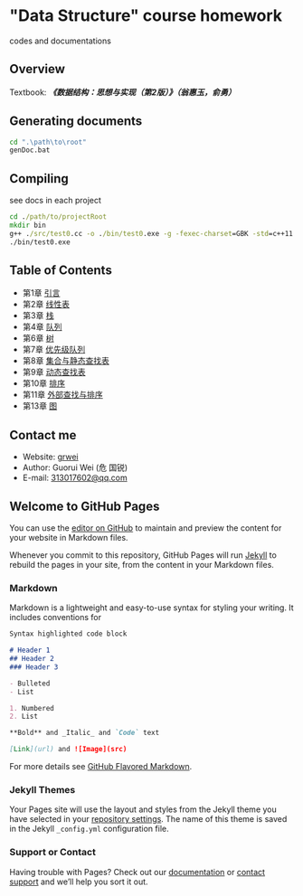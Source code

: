 # "Data Structure" course homework

codes and documentations

## Overview

Textbook: _**《数据结构：思想与实现（第2版）》（翁惠玉，俞勇）**_

## Generating documents

```bat
cd ".\path\to\root"
genDoc.bat
```

## Compiling

see docs in each project

```bat
cd ./path/to/projectRoot
mkdir bin
g++ ./src/test0.cc -o ./bin/test0.exe -g -fexec-charset=GBK -std=c++11 -I ./include
./bin/test0.exe
```

## Table of Contents

- 第1章 [引言](https://grwei.github.io/data-structure-homework/DS_Ch1/)
- 第2章 [线性表](https://grwei.github.io/data-structure-homework/DS_Ch2/)
- 第3章 [栈](https://grwei.github.io/data-structure-homework/DS_Ch3/)
- 第4章 [队列](https://grwei.github.io/data-structure-homework/DS_Ch4/)
- 第6章 [树](https://grwei.github.io/data-structure-homework/DS_Ch6/)
- 第7章 [优先级队列](https://grwei.github.io/data-structure-homework/DS_Ch7/)
- 第8章 [集合与静态查找表](https://grwei.github.io/data-structure-homework/DS_Ch8/)
- 第9章 [动态查找表](https://grwei.github.io/data-structure-homework/DS_Ch9/)
- 第10章 [排序](https://grwei.github.io/data-structure-homework/DS_Ch10/)
- 第11章 [外部查找与排序](https://grwei.github.io/data-structure-homework/DS_Ch11/)
- 第13章 [图](https://grwei.github.io/data-structure-homework/DS_Ch13/)

## Contact me

- Website: [grwei](https://grwei.github.io/)
- Author: Guorui Wei (危 国锐)
- E-mail: 313017602@qq.com

## Welcome to GitHub Pages

You can use the [editor on GitHub](https://github.com/grwei/data-structure-homework/edit/master/README.md) to maintain and preview the content for your website in Markdown files.

Whenever you commit to this repository, GitHub Pages will run [Jekyll](https://jekyllrb.com/) to rebuild the pages in your site, from the content in your Markdown files.

### Markdown

Markdown is a lightweight and easy-to-use syntax for styling your writing. It includes conventions for

```markdown
Syntax highlighted code block

# Header 1
## Header 2
### Header 3

- Bulleted
- List

1. Numbered
2. List

**Bold** and _Italic_ and `Code` text

[Link](url) and ![Image](src)
```

For more details see [GitHub Flavored Markdown](https://guides.github.com/features/mastering-markdown/).

### Jekyll Themes

Your Pages site will use the layout and styles from the Jekyll theme you have selected in your [repository settings](https://github.com/grwei/data-structure-homework/settings). The name of this theme is saved in the Jekyll `_config.yml` configuration file.

### Support or Contact

Having trouble with Pages? Check out our [documentation](https://help.github.com/categories/github-pages-basics/) or [contact support](https://github.com/contact) and we’ll help you sort it out.
